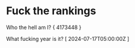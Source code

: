 # Fuck the rankings

Who the hell am I?
{ 4173448 }

What fucking year is it?
[ 2024-07-17T05:00:00Z ]
